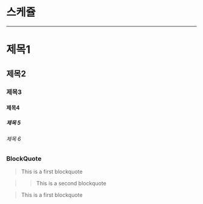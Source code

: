 # 스케쥴

---
# 제목1

## 제목2

### 제목3

#### 제목4

##### 제목 5

###### 제목 6

### BlockQuote

> This is a first blockquote

> > This is a second blockquote

> This is a first blockquote




